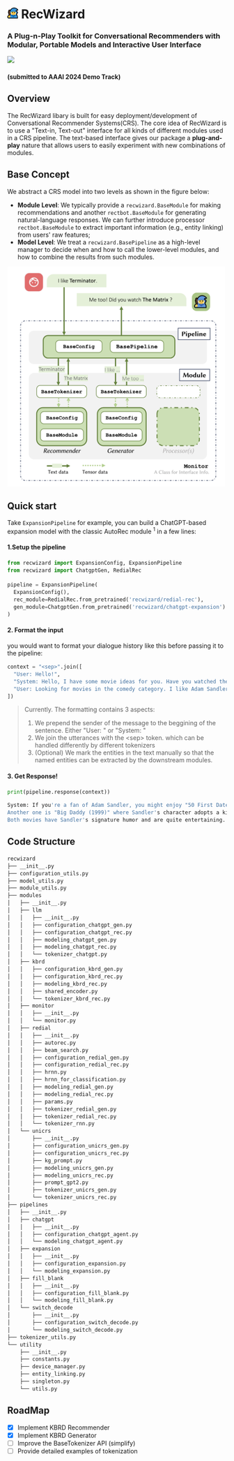 # <img src="server/recwizard.png" alt="recwizard logo" width="25"/> RecWizard
### A Plug-n-Play Toolkit for Conversational Recommenders with Modular, Portable Models and Interactive User Interface
 <a href='https://huggingface.co/recwizard'><img src="https://img.shields.io/badge/%F0%9F%A4%97-HuggingFace%20Community-blue"/></a>
#### (submitted to AAAI 2024 Demo Track)

## Overview

The RecWizard libary is built for easy deployment/development of Conversational Recommender Systems(CRS).
The core idea of RecWizard is to use a "Text-in, Text-out" interface for all kinds of different modules
used in a CRS pipeline. The text-based interface gives our package a **plug-and-play** nature that allows users to
easily experiment with new combinations of modules.

## Base Concept

We abstract a CRS model into two levels as shown in the figure below:

- **Module Level**: We typically provide a `recwizard.BaseModule` for making recommendations and
  another `rectbot.BaseModule` for generating natural-language responses.
  We can further introduce processor `rectbot.BaseModule` to extract important information (e.g., entity linking) from
  users' raw features;
- **Model Level**: We treat a `recwizard.BasePipeline` as a high-level manager to decide when and how to call the
  lower-level modules, and how to combine the results from such modules.

<img src="pipeline.png" alt="pipeline" width="500"/> 

## Quick start

Take `ExpansionPipeline` for example, you can build a ChatGPT-based expansion model with the classic AutoRec module
<sup>1</sup> in a few lines:

#### 1.Setup the pipeline

```python
from recwizard import ExpansionConfig, ExpansionPipeline
from recwizard import ChatgptGen, RedialRec

pipeline = ExpansionPipeline(
  ExpansionConfig(),
  rec_module=RedialRec.from_pretrained('recwizard/redial-rec'),
  gen_module=ChatgptGen.from_pretrained('recwizard/chatgpt-expansion')
)

```

#### 2. Format the input

you would want to format your dialogue history like this before passing it to the pipeline:

```python
context = "<sep>".join([
  "User: Hello!",
  "System: Hello, I have some movie ideas for you. Have you watched the movie <entity>Forever My Girl (2018)</entity> ?",
  "User: Looking for movies in the comedy category. I like Adam Sandler movies like <entity>Billy Madison (1995)</entity> Oh no is that good?"
])
```

> Currently. The formatting contains 3 aspects:
> 1. We prepend the sender of the message to the beggining of the sentence. Either "User: " or "System: "
> 2. We join the utterances with the \<sep\> token. which can be handled differently by different tokenizers
> 3. (Optional) We mark the entities in the text manually so that the named entities can be extracted by the downstream
     modules.

#### 3. Get Response!

```python
print(pipeline.response(context))
```

```bash
System: If you're a fan of Adam Sandler, you might enjoy "50 First Dates (2004)" which is a romantic comedy featuring him and Drew Barrymore. 
Another one is "Big Daddy (1999)" where Sandler's character adopts a kid to impress his girlfriend, but things don't go as planned. 
Both movies have Sandler's signature humor and are quite entertaining.
```



## Code Structure

```bash
recwizard
├── __init__.py
├── configuration_utils.py
├── model_utils.py
├── module_utils.py
├── modules
│   ├── __init__.py
│   ├── llm
│   │   ├── __init__.py
│   │   ├── configuration_chatgpt_gen.py
│   │   ├── configuration_chatgpt_rec.py
│   │   ├── modeling_chatgpt_gen.py
│   │   ├── modeling_chatgpt_rec.py
│   │   └── tokenizer_chatgpt.py
│   ├── kbrd
│   │   ├── configuration_kbrd_gen.py
│   │   ├── configuration_kbrd_rec.py
│   │   ├── modeling_kbrd_rec.py
│   │   ├── shared_encoder.py
│   │   └── tokenizer_kbrd_rec.py
│   ├── monitor
│   │   ├── __init__.py
│   │   └── monitor.py
│   ├── redial
│   │   ├── __init__.py
│   │   ├── autorec.py
│   │   ├── beam_search.py
│   │   ├── configuration_redial_gen.py
│   │   ├── configuration_redial_rec.py
│   │   ├── hrnn.py
│   │   ├── hrnn_for_classification.py
│   │   ├── modeling_redial_gen.py
│   │   ├── modeling_redial_rec.py
│   │   ├── params.py
│   │   ├── tokenizer_redial_gen.py
│   │   ├── tokenizer_redial_rec.py
│   │   └── tokenizer_rnn.py
│   └── unicrs
│       ├── __init__.py
│       ├── configuration_unicrs_gen.py
│       ├── configuration_unicrs_rec.py
│       ├── kg_prompt.py
│       ├── modeling_unicrs_gen.py
│       ├── modeling_unicrs_rec.py
│       ├── prompt_gpt2.py
│       ├── tokenizer_unicrs_gen.py
│       └── tokenizer_unicrs_rec.py
├── pipelines
│   ├── __init__.py
│   ├── chatgpt
│   │   ├── __init__.py
│   │   ├── configuration_chatgpt_agent.py
│   │   └── modeling_chatgpt_agent.py
│   ├── expansion
│   │   ├── __init__.py
│   │   ├── configuration_expansion.py
│   │   └── modeling_expansion.py
│   ├── fill_blank
│   │   ├── __init__.py
│   │   ├── configuration_fill_blank.py
│   │   └── modeling_fill_blank.py
│   └── switch_decode
│       ├── __init__.py
│       ├── configuration_switch_decode.py
│       └── modeling_switch_decode.py
├── tokenizer_utils.py
└── utility
    ├── __init__.py
    ├── constants.py
    ├── device_manager.py
    ├── entity_linking.py
    ├── singleton.py
    └── utils.py

```

## RoadMap
- [x] Implement KBRD Recommender
- [x] Implement KBRD Generator
- [ ] Improve the BaseTokenizer API (simplify)
- [ ] Provide detailed examples of tokenization

